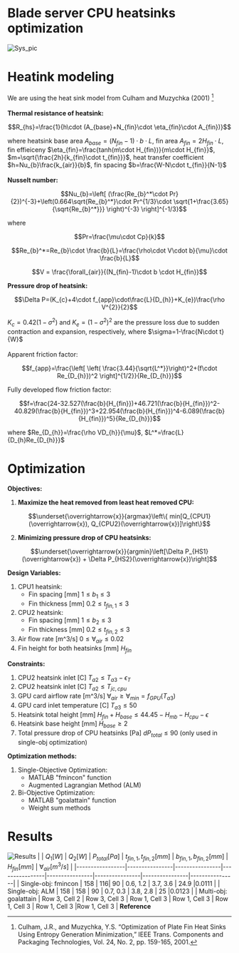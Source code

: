 # Blade server CPU heatsinks optimization
![Sys_pic](https://github.com/user-attachments/assets/1a99af17-b0d7-454d-aade-dd8828da8344)
<br/>
# Heatink modeling
We are using the heat sink model from Culham and Muzychka (2001) [^1] <br/><br/>
**Thermal resistance of heatsink:** <br/>
```math
R_{hs}=\frac{1}{h\cdot (A_{base}+N_{fin}\cdot \eta_{fin}\cdot A_{fin})}
```
where heatsink base area 
$A_{base}=(N_{fin}-1)\cdot b\cdot L$, 
fin area 
$A_{fin}=2H_{fin}\cdot L$, 
fin effieiceny 
$\eta_{fin}=\frac{tanh(m\cdot H_{fin})}{m\cdot H_{fin}}$, 
$m=\sqrt{\frac{2h}{k_{fin}\cdot t_{fin}}}$, 
heat transfer coefficient 
$h=Nu_{b}\frac{k_{air}}{b}$, 
fin spacing 
$b=\frac{W-N\cdot t_{fin}}{N-1}$
<br/><br/>
**Nusselt number:**
```math
Nu_{b}=\left[ (\frac{Re_{b}^*\cdot Pr}{2})^{-3}+\left(0.664\sqrt{Re_{b}^*}\cdot Pr^{1/3}\cdot \sqrt{1+\frac{3.65}{\sqrt{Re_{b}^*}}}  \right)^{-3} \right]^{-1/3}
```
where 
```math
Pr=\frac{\mu\cdot Cp}{k}
```
```math
Re_{b}^*=Re_{b}\cdot \frac{b}{L}=\frac{\rho\cdot V\cdot b}{\mu}\cdot \frac{b}{L}
```
```math
V = \frac{\forall_{air}}{(N_{fin}-1)\cdot b \cdot H_{fin}}
```
**Pressure drop of heatsink:** <br/>
```math
\Delta P=(K_{c}+4\cdot f_{app}\cdot\frac{L}{D_{h}}+K_{e})\frac{\rho V^{2}}{2}
```
$K_{c}=0.42(1-\sigma^{2})$ and $K_{e}=(1-\sigma^{2})^{2}$ are the pressure loss due to sudden contraction and expansion, respectively, where $\sigma=1-\frac{N\cdot t}{W}$
<br/>
<br/>
Apparent friction factor:
```math
f_{app}=\frac{\left[ \left(  \frac{3.44}{\sqrt{L^*}}\right)^2+(f\cdot Re_{D_{h}})^2 \right]^{1/2}}{Re_{D_{h}}}
```
Fully developed flow friction factor:
```math
f=\frac{24-32.527(\frac{b}{H_{fin}})+46.721(\frac{b}{H_{fin}})^2-40.829(\frac{b}{H_{fin}})^3+22.954(\frac{b}{H_{fin}})^4-6.089(\frac{b}{H_{fin}})^5}{Re_{D_{h}}}
```
where $Re_{D_{h}}=\frac{\rho VD_{h}}{\mu}$, $L^*=\frac{L}{D_{h}Re_{D_{h}}}$
<br/>
# Optimization

**Objectives:**

1. **Maximize the heat removed from least heat removed CPU:**
```math
\underset{\overrightarrow{x}}{argmax}\left\{  min[Q_{CPU1}(\overrightarrow{x}), Q_{CPU2}(\overrightarrow{x})]\right\}
```
2. **Minimizing pressure drop of CPU heatsinks:**
```math
\underset{\overrightarrow{x}}{argmin}\left[\Delta P_{HS1}(\overrightarrow{x}) + \Delta P_{HS2}(\overrightarrow{x})\right]
```
**Design Variables:**

1. CPU1 heatsink:
   - Fin spacing [mm] $1\le b_{1}\le3$
   - Fin thickness [mm] $0.2\le t_{fin, 1}\le3$
2. CPU2 heatsink:
   - Fin spacing [mm] $1\le b_{2}\le3$
   - Fin thickness [mm] $0.2\le t_{fin, 2}\le3$
3. Air flow rate [m^3/s] $0\le \forall_{air}\le0.02$
4. Fin height for both heatsinks [mm] $H_{fin}$

**Constraints:**

1. CPU2 heatsink inlet [C] $T_{a2}\le T_{a3}-\epsilon_{T}$
2. CPU2 heatsink inlet [C] $T_{a2}\le T_{jc,cpu}$
3. GPU card airflow rate [m^3/s] $\forall_{air} \ge \forall_{min}=f_{GPU}(T_{a3})$
4. GPU card inlet temperature [C] $T_{a3}\le 50$
5. Heatsink total height [mm] $H_{fin} + H_{base} \le 44.45-H_{mb}-H_{cpu}-\epsilon$
6. Heatsink base height [mm] $H_{base}\ge 2$
7. Total pressure drop of CPU heatsinks [Pa] $dP_{total}\le 90$ (only used in single-obj optimization)

**Optimization methods:**

1. Single-Objective Optimization:
   - MATLAB "fmincon" function
   - Augmented Lagrangian Method (ALM)
2. Bi-Objective Optimization:
   - MATLAB "goalattain" function
   - Weight sum methods

# Results
![Results](https://github.com/user-attachments/assets/62347d9e-fe75-4a90-8a9a-4692eb09dab0)
| | $Q_1 [W]$     | $Q_2 [W]$      | $P_{total} [Pa]$      | $t_{fin,1}, t_{fin,2} [mm]$ | $b_{fin,1}, b_{fin,2} [mm]$      | $H_{fin} [mm]$      | $\forall_{air} [m^3/s]$     |
|-----------------|----------------|----------------|----------------|----------------|----------------|----------------|----------------|
| Single-obj: fmincon | 158 | 116| 90 | 0.6, 1.2 | 3.7, 3.6  | 24.9  |0.0111 |
| Single-obj: ALM | 158  | 158  | 90  | 0.7, 0.3  | 3.8, 2.8  | 25  |0.0123 |
| Multi-obj: goalattain | Row 3, Cell 2  | Row 3, Cell 3  | Row 1, Cell 3  | Row 1, Cell 3  | Row 1, Cell 3  | Row 1, Cell 3  |Row 1, Cell 3  |
**Reference**
[^1]: Culham, J.R., and Muzychka, Y.S. “Optimization of Plate Fin Heat Sinks Using Entropy Generation Minimization,” IEEE Trans. Components and Packaging Technologies, Vol. 24, No. 2, pp. 159-165, 2001.
